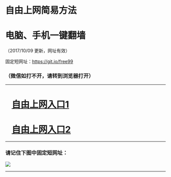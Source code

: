 ﻿# 自由上网简易方法

# 电脑、手机一键翻墙

（2017/10/09 更新，网址有效）

固定短网址：https://git.io/free99

### （微信如打不开，请转到浏览器打开）


***





# &nbsp;&nbsp; <a href="http://ft241814723.fwq-tz-1001.info/fwqtz01.html?t=10090014197 " target="_blank">自由上网入口1</a>
# &nbsp;&nbsp; <a href="http://ft68454081.fwq-tz-1002.info/fwqtz02.html?t=100900122500 " target="_blank">自由上网入口2</a>
***

### 请记住下图中固定短网址：

<img src="https://s3-us-west-2.amazonaws.com/fwq-1001/yjfq-20170905okok.png" /> 


***

